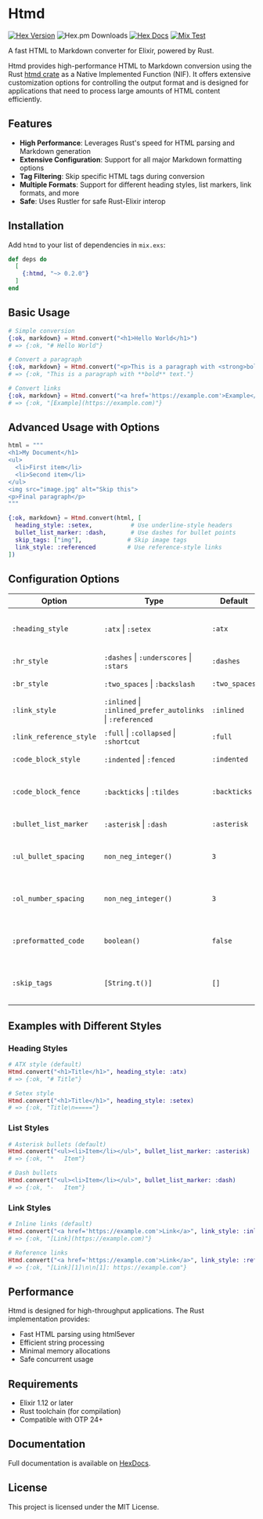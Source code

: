 # Htmd

[![Hex Version](https://img.shields.io/hexpm/v/htmd.svg)](https://hex.pm/packages/htmd)
![Hex.pm Downloads](https://img.shields.io/hexpm/dt/htmd)
[![Hex Docs](http://img.shields.io/badge/hex.pm-docs-green.svg?style=flat)](https://hexdocs.pm/htmd)
[![Mix Test](https://github.com/kasvith/htmd/actions/workflows/test.yml/badge.svg)](https://github.com/kasvith/htmd/actions/workflows/test.yml)

A fast HTML to Markdown converter for Elixir, powered by Rust.

Htmd provides high-performance HTML to Markdown conversion using the Rust [htmd crate](https://crates.io/crates/htmd) as a Native Implemented Function (NIF). It offers extensive customization options for controlling the output format and is designed for applications that need to process large amounts of HTML content efficiently.

## Features

- **High Performance**: Leverages Rust's speed for HTML parsing and Markdown generation
- **Extensive Configuration**: Support for all major Markdown formatting options
- **Tag Filtering**: Skip specific HTML tags during conversion
- **Multiple Formats**: Support for different heading styles, list markers, link formats, and more
- **Safe**: Uses Rustler for safe Rust-Elixir interop

## Installation

Add `htmd` to your list of dependencies in `mix.exs`:

```elixir
def deps do
  [
    {:htmd, "~> 0.2.0"}
  ]
end
```

## Basic Usage

```elixir
# Simple conversion
{:ok, markdown} = Htmd.convert("<h1>Hello World</h1>")
# => {:ok, "# Hello World"}

# Convert a paragraph
{:ok, markdown} = Htmd.convert("<p>This is a paragraph with <strong>bold</strong> text.</p>")
# => {:ok, "This is a paragraph with **bold** text."}

# Convert links
{:ok, markdown} = Htmd.convert("<a href='https://example.com'>Example</a>")
# => {:ok, "[Example](https://example.com)"}
```

## Advanced Usage with Options

```elixir
html = """
<h1>My Document</h1>
<ul>
  <li>First item</li>
  <li>Second item</li>
</ul>
<img src="image.jpg" alt="Skip this">
<p>Final paragraph</p>
"""

{:ok, markdown} = Htmd.convert(html, [
  heading_style: :setex,           # Use underline-style headers
  bullet_list_marker: :dash,       # Use dashes for bullet points
  skip_tags: ["img"],             # Skip image tags
  link_style: :referenced         # Use reference-style links
])
```

## Configuration Options

| Option | Type | Default | Description |
|--------|------|---------|-------------|
| `:heading_style` | `:atx` \| `:setex` | `:atx` | Header format (# vs underline) |
| `:hr_style` | `:dashes` \| `:underscores` \| `:stars` | `:dashes` | Horizontal rule style |
| `:br_style` | `:two_spaces` \| `:backslash` | `:two_spaces` | Line break format |
| `:link_style` | `:inlined` \| `:inlined_prefer_autolinks` \| `:referenced` | `:inlined` | Link format style |
| `:link_reference_style` | `:full` \| `:collapsed` \| `:shortcut` | `:full` | Reference link format |
| `:code_block_style` | `:indented` \| `:fenced` | `:indented` | Code block format |
| `:code_block_fence` | `:backticks` \| `:tildes` | `:backticks` | Fence character for code blocks |
| `:bullet_list_marker` | `:asterisk` \| `:dash` | `:asterisk` | Bullet point character |
| `:ul_bullet_spacing` | `non_neg_integer()` | `3` | Spaces between bullet and content |
| `:ol_number_spacing` | `non_neg_integer()` | `3` | Spaces between number and content |
| `:preformatted_code` | `boolean()` | `false` | Preserve whitespace in inline code |
| `:skip_tags` | `[String.t()]` | `[]` | HTML tags to skip during conversion |

## Examples with Different Styles

### Heading Styles

```elixir
# ATX style (default)
Htmd.convert("<h1>Title</h1>", heading_style: :atx)
# => {:ok, "# Title"}

# Setex style  
Htmd.convert("<h1>Title</h1>", heading_style: :setex)  
# => {:ok, "Title\n====="}
```

### List Styles

```elixir
# Asterisk bullets (default)
Htmd.convert("<ul><li>Item</li></ul>", bullet_list_marker: :asterisk)
# => {:ok, "*   Item"}

# Dash bullets
Htmd.convert("<ul><li>Item</li></ul>", bullet_list_marker: :dash)  
# => {:ok, "-   Item"}
```

### Link Styles

```elixir
# Inline links (default)
Htmd.convert("<a href='https://example.com'>Link</a>", link_style: :inlined)
# => {:ok, "[Link](https://example.com)"}

# Reference links
Htmd.convert("<a href='https://example.com'>Link</a>", link_style: :referenced)
# => {:ok, "[Link][1]\n\n[1]: https://example.com"}
```

## Performance

Htmd is designed for high-throughput applications. The Rust implementation provides:

- Fast HTML parsing using html5ever
- Efficient string processing  
- Minimal memory allocations
- Safe concurrent usage

## Requirements

- Elixir 1.12 or later
- Rust toolchain (for compilation)
- Compatible with OTP 24+

## Documentation

Full documentation is available on [HexDocs](https://hexdocs.pm/htmd).

## License

This project is licensed under the MIT License.


